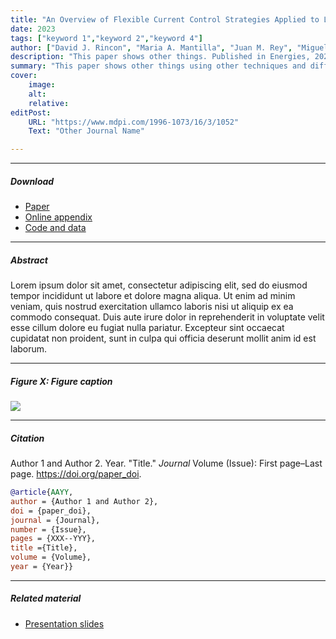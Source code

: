 ```yaml
---
title: "An Overview of Flexible Current Control Strategies Applied to LVRT Capability for Grid-Connected Inverters" 
date: 2023
tags: ["keyword 1","keyword 2","keyword 4"]
author: ["David J. Rincon", "Maria A. Mantilla", "Juan M. Rey", "Miguel Garnica", "Damien Guilbert"]
description: "This paper shows other things. Published in Energies, 2023." 
summary: "This paper shows other things using other techniques and different data." 
cover:
    image: 
    alt: 
    relative:
editPost:
    URL: "https://www.mdpi.com/1996-1073/16/3/1052"
    Text: "Other Journal Name"

---
```


---

##### Download

+ [Paper](paper2.pdf)
+ [Online appendix](appendix2.pdf)
+ [Code and data](https://github.com/pmichaillat/unemployment-gap)

---

##### Abstract

Lorem ipsum dolor sit amet, consectetur adipiscing elit, sed do eiusmod tempor incididunt ut labore et dolore magna aliqua. Ut enim ad minim veniam, quis nostrud exercitation ullamco laboris nisi ut aliquip ex ea commodo consequat. Duis aute irure dolor in reprehenderit in voluptate velit esse cillum dolore eu fugiat nulla pariatur. Excepteur sint occaecat cupidatat non proident, sunt in culpa qui officia deserunt mollit anim id est laborum.

---

##### Figure X: Figure caption

![](paper2.png)

---

##### Citation

Author 1 and Author 2. Year. "Title." *Journal* Volume (Issue): First page–Last page. https://doi.org/paper_doi.

```BibTeX
@article{AAYY,
author = {Author 1 and Author 2},
doi = {paper_doi},
journal = {Journal},
number = {Issue},
pages = {XXX--YYY},
title ={Title},
volume = {Volume},
year = {Year}}
```

---

##### Related material

+ [Presentation slides](presentation2.pdf)

